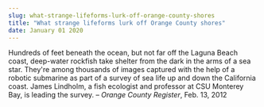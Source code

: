 ```yaml
---
slug: what-strange-lifeforms-lurk-off-orange-county-shores
title: "What strange lifeforms lurk off Orange County shores"
date: January 01 2020
---
```


<p>Hundreds of feet beneath the ocean, but not far off the Laguna Beach coast, deep-water rockfish take shelter from the dark in the arms of a sea star. They're among thousands of images captured with the help of a robotic submarine as part of a survey of sea life up and down the California coast. James Lindholm, a fish ecologist and professor at CSU Monterey Bay, is leading the survey. – <em>Orange County Register</em>, Feb. 13, 2012
</p>
